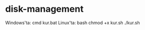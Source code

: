 # disk-management

Windows'ta:
    cmd
        kur.bat
Linux'ta:
    bash
        chmod +x kur.sh
        ./kur.sh